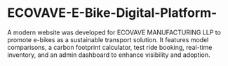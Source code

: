 # ECOVAVE-E-Bike-Digital-Platform-
A modern website was developed for ECOVAVE MANUFACTURING LLP to promote e-bikes as a sustainable transport solution. It features model comparisons, a carbon footprint calculator, test ride booking, real-time inventory, and an admin dashboard to enhance visibility and adoption.
